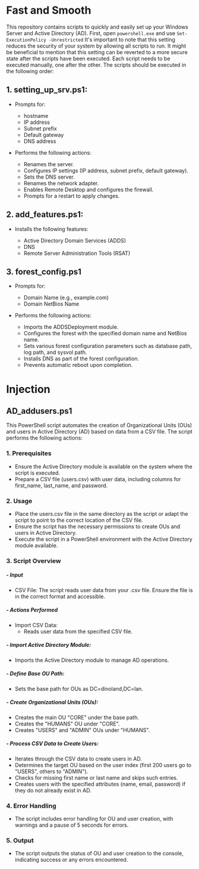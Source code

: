 # Fast and Smooth

This repository contains scripts to quickly and easily set up your Windows Server and Active Directory (AD). First, open `powershell.exe` and use `Set-ExecutionPolicy -Unrestricted`
It's important to note that this setting reduces the security of your system by allowing all scripts to run. It might be beneficial to mention that this setting can be reverted to a more secure state after the scripts have been executed. Each script needs to be executed manually, one after the other. The scripts should be executed in the following order:

## 1. setting_up_srv.ps1:
- Prompts for:

    - hostname
    - IP address
    - Subnet prefix
    - Default gateway
    - DNS address

- Performs the following actions: 

    - Renames the server.
    - Configures IP settings (IP address, subnet prefix, default gateway).
    - Sets the DNS server.
    - Renames the network adapter.
    - Enables Remote Desktop and configures the firewall.
    - Prompts for a restart to apply changes.


## 2. add_features.ps1:
- Installs the following features:

    - Active Directory Domain Services (ADDS)
    - DNS
    - Remote Server Administration Tools (RSAT)

## 3. forest_config.ps1
- Prompts for: 

    - Domain Name (e.g., example.com)
    - Domain NetBios Name

- Performs the following actions:

    - Imports the ADDSDeployment module.
    - Configures the forest with the specified domain name and NetBios name.
    - Sets various forest configuration parameters such as database path, log    path, and sysvol path.
    - Installs DNS as part of the forest configuration.
    - Prevents automatic reboot upon completion.


# Injection

## AD_addusers.ps1

This PowerShell script automates the creation of Organizational Units (OUs) and users in Active Directory (AD) based on data from a CSV file. The script performs the following actions:

### 1. Prerequisites

- Ensure the Active Directory module is available on the system where the script is executed.
- Prepare a CSV file (users.csv) with user data, including columns for first_name, last_name, and password.

### 2. Usage

- Place the users.csv file in the same directory as the script or adapt the script to point to the correct location of the CSV file.
- Ensure the script has the necessary permissions to create OUs and users in Active Directory.
- Execute the script in a PowerShell environment with the Active Directory module available.

### 3. Script Overview

##### - Input

- CSV File: The script reads user data from your .csv file. Ensure the file is in the correct format and accessible.


##### - Actions Performed

- Import CSV Data:
    - Reads user data from the specified CSV file.

##### - Import Active Directory Module:

- Imports the Active Directory module to manage AD operations.

##### - Define Base OU Path:

- Sets the base path for OUs as DC=dinoland,DC=lan.

##### - Create Organizational Units (OUs):

- Creates the main OU "CORE" under the base path.
- Creates the "HUMANS" OU under "CORE".
- Creates "USERS" and "ADMIN" OUs under "HUMANS".

##### - Process CSV Data to Create Users:

- Iterates through the CSV data to create users in AD.
- Determines the target OU based on the user index (first 200 users go to "USERS", others to "ADMIN").
- Checks for missing first name or last name and skips such entries.
- Creates users with the specified attributes (name, email, password) if they do not already exist in AD.

### 4. Error Handling

- The script includes error handling for OU and user creation, with warnings and a pause of 5 seconds for errors.

### 5. Output

- The script outputs the status of OU and user creation to the console, indicating success or any errors encountered.

